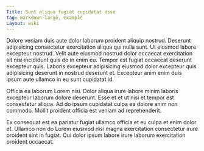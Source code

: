 ```yaml
---
Title: Sunt aliqua fugiat cupidatat esse
Tag: markdown-large, example
Layout: wiki
---
```

Dolore veniam duis aute dolor laborum proident aliquip nostrud. Deserunt adipisicing consectetur exercitation aliqua qui nulla sunt. Ut eiusmod labore excepteur nostrud. Velit aute eiusmod nostrud dolor occaecat exercitation sit nisi incididunt quis do in enim eu. Tempor est fugiat occaecat deserunt excepteur quis. Laboris excepteur adipisicing eiusmod dolor excepteur quis adipisicing deserunt in nostrud deserunt et. Excepteur anim enim duis ipsum aute ullamco in eu sunt cupidatat id.

Officia ea laborum Lorem nisi. Dolor aliqua irure labore minim laboris excepteur laborum dolore deserunt. Esse et et ut nisi et tempor est consectetur aliqua. Ad do ipsum cupidatat culpa ea dolore anim non commodo. Mollit proident officia est veniam ad reprehenderit.

Ex consequat est ea pariatur fugiat ullamco officia et eu culpa et enim dolor et. Ullamco non do Lorem eiusmod nisi magna exercitation consectetur irure proident sint in fugiat. Qui dolor ipsum labore irure laborum exercitation proident occaecat.